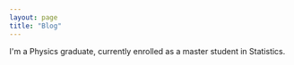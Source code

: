 ```yaml
---
layout: page
title: "Blog"
---
```


I'm a Physics graduate, currently enrolled as a master student in Statistics.
